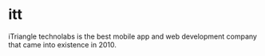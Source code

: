 # itt
iTriangle technolabs is the best mobile app and web development company that came into existence in 2010.
